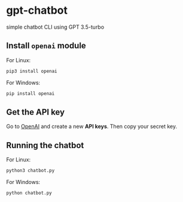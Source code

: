 # gpt-chatbot
simple chatbot CLI using GPT 3.5-turbo


## Install `openai` module

For Linux:

```bash
pip3 install openai
```

For Windows:

```bash
pip install openai
```

## Get the API key

Go to [OpenAI](https://platform.openai.com/account/api-keys) and create a new **API keys**. Then copy your secret key.

## Running the chatbot

For Linux:

```bash
python3 chatbot.py
```

For Windows:

```bash
python chatbot.py
```


